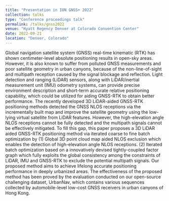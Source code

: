 ```yaml
---
title: "Presentation in ION GNSS+ 2022"
collection: talks
type: "Conference proceedings talk"
permalink: /talks/gnss2022
venue: "Hyatt Regency Denver at Colorado Convention Center"
date: 2022-09-21
location: "Denver, Colorado"
---
```


Global navigation satellite system (GNSS) real-time kinematic (RTK) has shown centimeter-level absolute positioning results in open-sky areas. However, it is also known to suffer from polluted GNSS measurements and poor satellite geometry in urban canyons, because of the non-line-of-sight and multipath reception caused by the signal blockage and reflection. Light detection and ranging (LiDAR) sensors, along with LiDAR/inertial measurement unit (IMU) odometry systems, can provide precise environment description and short-term accurate relative positioning capability, which could be utilized for aiding GNSS-RTK to obtain better performance. The recently developed 3D LiDAR-aided GNSS-RTK positioning methods detected the GNSS NLOS receptions via the incrementally built map and improve the satellite geometry using the low-lying virtual satellite from LiDAR features. However, the high-elevation angle NLOS receptions cannot be fully detected and the multipath signals cannot be effectively mitigated. To fill this gap, this paper proposes a 3D LiDAR aided GNSS-RTK positioning method via iterated coarse to fine batch optimization by (1) Global 3D point cloud map aided NLOS exclusion which enables the detection of high-elevation angle NLOS receptions. (2) Iterated batch optimization based on a innovatively devised tightly-coupled factor graph which fully exploits the global consistency among the constraints of LiDAR, IMU and GNSS-RTK to exclude the potential multipath signals. Our proposed method aims to achieve lifelong accurate positioning performance in deeply urbanized areas. The effectiveness of the proposed method has been proved by the evaluation conducted on our open-source challenging dataset, UrbanNav, which contains various sequences collected by automobile-level low-cost GNSS receivers in urban canyons of Hong Kong.
